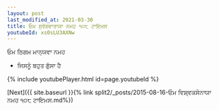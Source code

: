 ```yaml
---
layout: post
last_modified_at: 2021-03-30
title: ਓਮ ਸੁਰੇਸ਼ਵਾਰਾਯਾ ਨਮਹ ੧੦੮ ਟਾਇਮਸ
youtubeId: xs0sLU3AXNw
---
```

 
 
 ਓਮ ਠਿਗਮ ਮਾਨ੍ਯਵਾ ਨਮਹ  
 
 -  ਜਿਸਨੂੰ ਬਹੁਤ ਗੁੱਸਾ ਹੈ 
 
  
 
  
 
 
 
 
 
 


{% include youtubePlayer.html id=page.youtubeId %}
 
[Next]({{ site.baseurl }}{% link  split2/_posts/2015-08-16-ਓਮ ਵਿਸ਼੍ਵਕਸੇਨਾਯਾ ਨਮਹ ੧੦੮ ਟਾਇਮਸ.md%})
 

